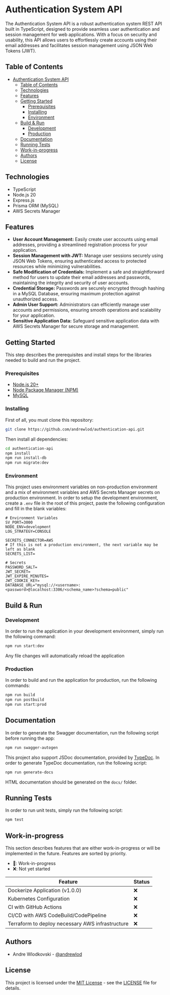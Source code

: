 # Authentication System API
The Authentication System API is a robust authentication system REST API built in TypeScript, designed to provide seamless user authentication and session management for web applications. With a focus on security and usability, this API allows users to effortlessly create accounts using their email addresses and facilitates session management using JSON Web Tokens (JWT).

## Table of Contents
- [Authentication System API](#authentication-system-api)
  - [Table of Contents](#table-of-contents)
  - [Technologies](#technologies)
  - [Features](#features)
  - [Getting Started](#getting-started)
    - [Prerequisites](#prerequisites)
    - [Installing](#installing)
    - [Environment](#environment)
  - [Build \& Run](#build--run)
    - [Development](#development)
    - [Production](#production)
  - [Documentation](#documentation)
  - [Running Tests](#running-tests)
  - [Work-in-progress](#work-in-progress)
  - [Authors](#authors)
  - [License](#license)


## Technologies
- TypeScript
- Node.js 20
- Express.js
- Prisma ORM (MySQL)
- AWS Secrets Manager

## Features
- **User Account Management:** Easily create user accounts using email addresses, providing a streamlined registration process for your application.
- **Session Management with JWT:** Manage user sessions securely using JSON Web Tokens, ensuring authenticated access to protected resources while minimizing vulnerabilities.
- **Safe Modification of Credentials:** Implement a safe and straightforward method for users to update their email addresses and passwords, maintaining the integrity and security of user accounts.
- **Credential Storage:** Passwords are securely encrypted through hashing in a MySQL Database, ensuring maximum protection against unauthorized access.
- **Admin User Support:** Administrators can efficiently manage user accounts and permissions, ensuring smooth operations and scalability for your application.
- **Sensitive Application Data:** Safeguard sensitive application data with AWS Secrets Manager for secure storage and management.

## Getting Started
This step describes the prerequisites and install steps for the libraries needed to build and run the project.

### Prerequisites
- [Node.js 20+](https://nodejs.org/en)
- [Node Package Manager (NPM)](https://www.npmjs.com)
- [MySQL](https://dev.mysql.com/downloads/installer/)

### Installing
First of all, you must clone this repository:
```sh
git clone https://github.com/andrewlod/authentication-api.git
```

Then install all dependencies:
```sh
cd authentication-api
npm install
npm run install-db
npm run migrate:dev
```

### Environment
This project uses environment variables on non-production environment and a mix of environment variables and AWS Secrets Manager secrets on production environment. In order to setup the development environment, create a `.env` file in the root of this project, paste the following configuration and fill in the blank variables:
```env
# Environment Variables
SV_PORT=3000
NODE_ENV=development
LOG_STRATEGY=CONSOLE

SECRETS_CONNECTOR=AWS
# If this is not a production environment, the next variable may be left as blank
SECRETS_LIST=

# Secrets
PASSWORD_SALT=
JWT_SECRET=
JWT_EXPIRE_MINUTES=
JWT_COOKIE_KEY=
DATABASE_URL="mysql://<username>:<password>@localhost:3306/<schema_name>?schema=public"
```

## Build & Run
### Development
In order to run the application in your development environment, simply run the following command:
```sh
npm run start:dev
```

Any file changes will automatically reload the application

### Production
In order to build and run the application for production, run the following commands:
```sh
npm run build
npm run postbuild
npm run start:prod
```

## Documentation
In order to generate the Swagger documentation, run the following script before running the app:
```sh
npm run swagger-autogen
```

This project also support JSDoc documentation, provided by [TypeDoc](https://typedoc.org). In order to generate TypeDoc documentation, run the following script:
```sh
npm run generate-docs
```

HTML documentation should be generated on the `docs/` folder.

## Running Tests
In order to run unit tests, simply run the following script:
```sh
npm test
```

## Work-in-progress
This section describes features that are either work-in-progress or will be implemented in the future. Features are sorted by priority.
- 🚧: Work-in-progress
- ❌: Not yet started

| Feature | Status |
|---------|--------|
| Dockerize Application (v1.0.0) | ❌ |
| Kubernetes Configuration | ❌ |
| CI with GitHub Actions | ❌ |
| CI/CD with AWS CodeBuild/CodePipeline | ❌ |
| Terraform to deploy necessary AWS infrastructure | ❌ |

## Authors
- Andre Wlodkovski - [@andrewlod](https://github.com/andrewlod)

## License
This project is licensed under the [MIT License](https://opensource.org/license/mit) - see the [LICENSE](LICENSE) file for details.
